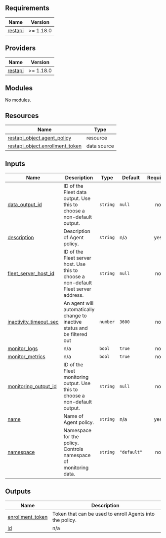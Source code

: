 <!-- BEGIN_TF_DOCS -->
## Requirements

| Name | Version |
|------|---------|
| <a name="requirement_restapi"></a> [restapi](#requirement\_restapi) | >= 1.18.0 |

## Providers

| Name | Version |
|------|---------|
| <a name="provider_restapi"></a> [restapi](#provider\_restapi) | >= 1.18.0 |

## Modules

No modules.

## Resources

| Name | Type |
|------|------|
| [restapi_object.agent_policy](https://registry.terraform.io/providers/Mastercard/restapi/latest/docs/resources/object) | resource |
| [restapi_object.enrollment_token](https://registry.terraform.io/providers/Mastercard/restapi/latest/docs/data-sources/object) | data source |

## Inputs

| Name | Description | Type | Default | Required |
|------|-------------|------|---------|:--------:|
| <a name="input_data_output_id"></a> [data\_output\_id](#input\_data\_output\_id) | ID of the Fleet data output. Use this to choose a non-default output. | `string` | `null` | no |
| <a name="input_description"></a> [description](#input\_description) | Description of Agent policy. | `string` | n/a | yes |
| <a name="input_fleet_server_host_id"></a> [fleet\_server\_host\_id](#input\_fleet\_server\_host\_id) | ID of the Fleet server host. Use this to choose a non-default Fleet server address. | `string` | `null` | no |
| <a name="input_inactivity_timeout_sec"></a> [inactivity\_timeout\_sec](#input\_inactivity\_timeout\_sec) | An agent will automatically change to inactive status and be filtered out | `number` | `3600` | no |
| <a name="input_monitor_logs"></a> [monitor\_logs](#input\_monitor\_logs) | n/a | `bool` | `true` | no |
| <a name="input_monitor_metrics"></a> [monitor\_metrics](#input\_monitor\_metrics) | n/a | `bool` | `true` | no |
| <a name="input_monitoring_output_id"></a> [monitoring\_output\_id](#input\_monitoring\_output\_id) | ID of the Fleet monitoring output. Use this to choose a non-default output. | `string` | `null` | no |
| <a name="input_name"></a> [name](#input\_name) | Name of Agent policy. | `string` | n/a | yes |
| <a name="input_namespace"></a> [namespace](#input\_namespace) | Namespace for the policy. Controls namespace of monitoring data. | `string` | `"default"` | no |

## Outputs

| Name | Description |
|------|-------------|
| <a name="output_enrollment_token"></a> [enrollment\_token](#output\_enrollment\_token) | Token that can be used to enroll Agents into the policy. |
| <a name="output_id"></a> [id](#output\_id) | n/a |
<!-- END_TF_DOCS -->